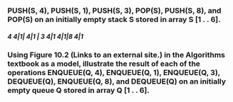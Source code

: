 <h3>PUSH(S, 4), PUSH(S, 1), PUSH(S, 3), POP(S), PUSH(S, 8), and POP(S) on an initially empty stack S stored in array S [1 . . 6].</h3>

<h5>
4
4|1|
4|1 | 3
4|1
4|1|8
4|1
</h5>

<h3>Using Figure 10.2 (Links to an external site.) in the Algorithms textbook as a model, illustrate the result of each of the operations ENQUEUE(Q, 4), ENQUEUE(Q, 1), ENQUEUE(Q, 3), DEQUEUE(Q), ENQUEUE(Q, 8), and DEQUEUE(Q) on an initially empty queue Q stored in array Q [1 . . 6]. </h3>



